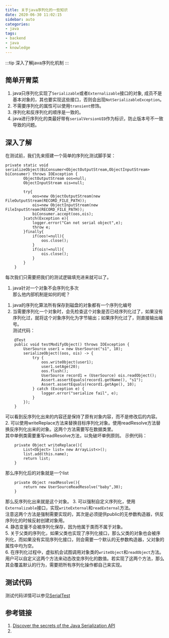 ```yaml
---
title: 关于java序列化的一些知识
date: 2020-06-30 11:02:15
sidebar: auto
categories:
- java
tags:
- backend
- java
- knowledge
---
```

:::tip
深入了解java序列化机制
:::
<!-- more -->
## 简单开胃菜
1. java只序列化实现了```Serializable```或者```Externalizable```接口的对象, 成员不是基本对象的，其也要实现这些接口，否则会出现```NotSerializableException```。
2. 不需要序列化的属性可以使用```transient```修饰。
3. 序列化和反序列化的顺序是一致的。
4. java进行序列化的类最好带有```serialVersionUID```作为标识，防止版本号不一致导致的问题。
## 深入了解
在测试前，我们先来搭建一个简单的序列化测试脚手架：  
```
private static void serializeObject(BiConsumer<ObjectOutputStream,ObjectInputStream> biConsumer) throws IOException {
        ObjectOutputStream oos=null;
        ObjectInputStream ois=null;

        try{
            oos=new ObjectOutputStream(new FileOutputStream(RECORD_FILE_PATH));
            ois=new ObjectInputStream(new FileInputStream(RECORD_FILE_PATH));
            biConsumer.accept(oos,ois);
        }catch(Exception e){
            logger.error("Can not serial object",e);
            throw e;
        }finally{
            if(oos!=null){
                oos.close();
            }
            if(ois!=null){
                ois.close();
            }
        }
    }
```
每次我们只需要把我们的测试逻辑填充进来就可以了。  

1. java针对一个对象不会序列化多次  
那么他内部机制是如何的呢？  
1) java的序列化算法所有保存到磁盘的对象都有一个序列化编号  
2) 当需要序列化一个对象时，会先检查这个对象是否已经序列化过了，如果没有序列化过，就将这个对象序列化为字节输出；如果序列化过了，则直接输出编号。  
测试代码：
```
    @Test
    public void testModifyObject() throws IOException {
        UserSource user1 = new UserSource("s1", 10);
        serializeObject((oos, ois) -> {
            try {
                oos.writeObject(user1);
                user1.setAge(20);
                oos.flush();
                UserSource record1 = (UserSource) ois.readObject();
                Assert.assertEquals(record1.getName(), "s1");
                Assert.assertEquals(record1.getAge(), 10);
            } catch (Exception e) {
                logger.error("serialize fail", e);
            }
        });
    }
```
可以看到反序列化出来的内容还是保持了原有对象内容，而不是修改后的内容。
2. 可以使用writeReplace方法来替换目标序列化对象。使用readResolve方法替换反序列化出来的对象。这两个方法需要写在数据类里。  
其中单例类需要重写readResolve方法，以免破坏单例原则。
示例代码：
```
    private Object writeReplace(){
        List<Object> list= new ArrayList<>();
        list.add(this.name);
        return list;
    }
```
那么序列化后的对象就是一个list  
```
    private Object readResolve(){
        return new UserSourceReadResolve("baby",30);
    }
```
那么反序列化出来就是这个对象。
3. 可以强制自定义序列化，使用```Externalizable```接口，实现```writeExternal```和```readExternal```方法。  
注意这两个方法是强制需要实现的，其次是必须提供public的无参数构造器，供反序列化的时候反射创建对象用。  
4. 静态变量不会被序列化保存，因为他属于类而不属于对象。  
5. 关于父类的序列化，如果父类也实现了序列化接口，那么父类的对象也会被序列化，而如果没有实现序列化接口，则会需要一个默认的无参数构造器，父对象的属性中均为空。  
6. 在序列化过程中，虚拟机会试图调用对象类的```writeObject```和```readObject```方法。用户可以自定义这两个方法来动态改变序列化的数值。若实现了这两个方法，那么其会覆盖默认的行为，需要把所有序列化操作都自己来实现。  

## 测试代码
测试代码详情可以参见[SerialTest](https://github.com/evoToBetter/java_practice/blob/master/src/test/evotobetter/serializable/SerialTest.java)



## 参考链接
1. [Discover the secrets of the Java Serialization API](https://www.oracle.com/technical-resources/articles/java/serializationapi.html)
2. 